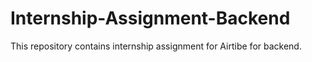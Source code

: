 # Internship-Assignment-Backend
This repository contains internship assignment for Airtibe for backend.
